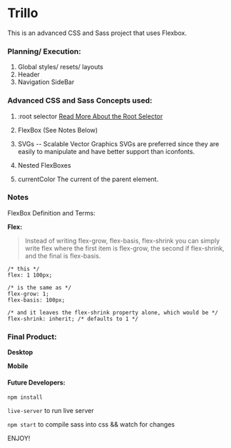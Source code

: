 # Trillo

This is an advanced CSS and Sass project that uses Flexbox.

### Planning/ Execution:
1. Global styles/ resets/ layouts
2. Header
3. Navigation SideBar

### Advanced CSS and Sass Concepts used:
1. :root selector 
[Read More About the Root Selector](https://css-tricks.com/almanac/selectors/r/root/)

2. FlexBox
(See Notes Below)

3. SVGs -- Scalable Vector Graphics
SVGs are preferred since they are easily to manipulate and have better support than iconfonts.

4. Nested FlexBoxes

5. currentColor
The current of the parent element.

###  Notes
FlexBox Definition and Terms:

**Flex:**

>Instead of writing flex-grow, flex-basis, flex-shrink you can simply write flex where the first item is flex-grow, the second if flex-shrink, and the final is flex-basis. 
```
/* this */
flex: 1 100px;

/* is the same as */
flex-grow: 1;
flex-basis: 100px;

/* and it leaves the flex-shrink property alone, which would be */
flex-shrink: inherit; /* defaults to 1 */
```


### Final Product:

**Desktop**

<!-- ![](project-large.jpg) -->

**Mobile**

<!-- ![](project-small.jpg) -->

#### Future Developers:
`npm install`

`live-server` to run live server

`npm start` to compile sass into css && watch for changes

ENJOY!